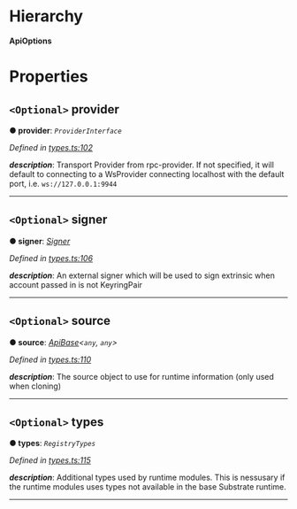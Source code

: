 

# Hierarchy

**ApiOptions**

# Properties

<a id="provider"></a>

## `<Optional>` provider

**● provider**: *`ProviderInterface`*

*Defined in [types.ts:102](https://github.com/polkadot-js/api/blob/f8f41b5/packages/api/src/types.ts#L102)*

*__description__*: Transport Provider from rpc-provider. If not specified, it will default to connecting to a WsProvider connecting localhost with the default port, i.e. `ws://127.0.0.1:9944`

___
<a id="signer"></a>

## `<Optional>` signer

**● signer**: *[Signer](_types_.signer.md)*

*Defined in [types.ts:106](https://github.com/polkadot-js/api/blob/f8f41b5/packages/api/src/types.ts#L106)*

*__description__*: An external signer which will be used to sign extrinsic when account passed in is not KeyringPair

___
<a id="source"></a>

## `<Optional>` source

**● source**: *[ApiBase](../classes/_base_.apibase.md)<`any`, `any`>*

*Defined in [types.ts:110](https://github.com/polkadot-js/api/blob/f8f41b5/packages/api/src/types.ts#L110)*

*__description__*: The source object to use for runtime information (only used when cloning)

___
<a id="types"></a>

## `<Optional>` types

**● types**: *`RegistryTypes`*

*Defined in [types.ts:115](https://github.com/polkadot-js/api/blob/f8f41b5/packages/api/src/types.ts#L115)*

*__description__*: Additional types used by runtime modules. This is nessusary if the runtime modules uses types not available in the base Substrate runtime.

___

